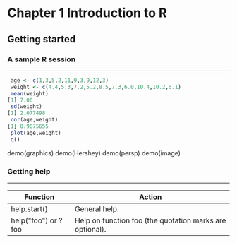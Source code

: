 # Chapter 1 Introduction to R

## Getting started 
### A sample R session
---
```R
 age <- c(1,3,5,2,11,9,3,9,12,3)
 weight <- c(4.4,5.3,7.2,5.2,8.5,7.3,6.0,10.4,10.2,6.1)
 mean(weight)
[1] 7.06
 sd(weight)
[1] 2.077498
 cor(age,weight)
[1] 0.9075655
 plot(age,weight)
 q()
```
 
demo(graphics) demo(Hershey) demo(persp) demo(image)

### Getting help
---
|Function|Action|
|--------|------|
|help.start()|General help.
|help("foo") or ?foo|Help on function foo (the quotation marks are optional).


























